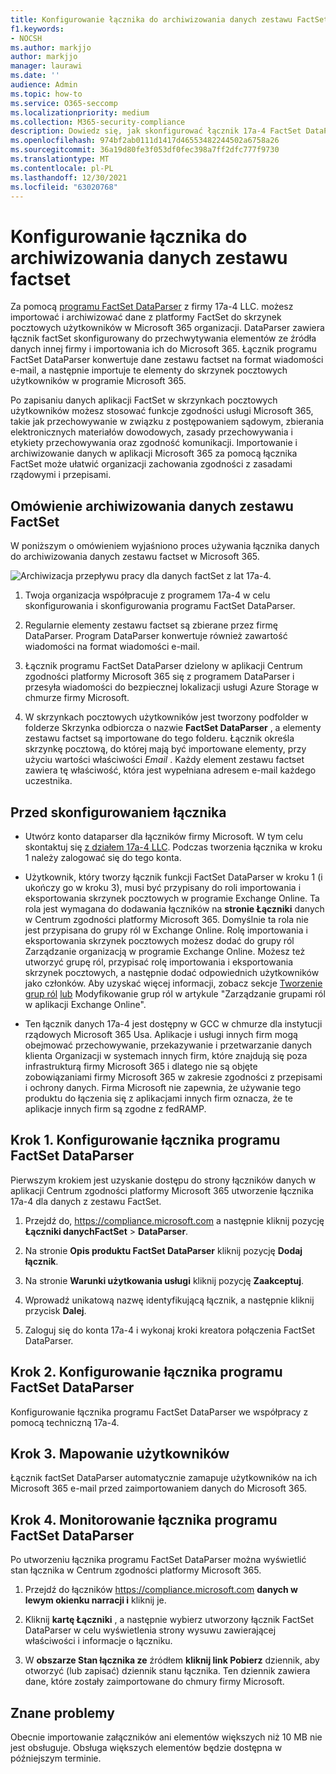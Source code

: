 ```yaml
---
title: Konfigurowanie łącznika do archiwizowania danych zestawu FactSet w Microsoft 365
f1.keywords:
- NOCSH
ms.author: markjjo
author: markjjo
manager: laurawi
ms.date: ''
audience: Admin
ms.topic: how-to
ms.service: O365-seccomp
ms.localizationpriority: medium
ms.collection: M365-security-compliance
description: Dowiedz się, jak skonfigurować łącznik 17a-4 FactSet DataParser i używać go do importowania i archiwizowania danych zestawu factset w Microsoft 365.
ms.openlocfilehash: 974bf2ab0111d1417d46553482244502a6758a26
ms.sourcegitcommit: 36a19d80fe3f053df0fec398a7ff2dfc777f9730
ms.translationtype: MT
ms.contentlocale: pl-PL
ms.lasthandoff: 12/30/2021
ms.locfileid: "63020768"
---
```

# <a name="set-up-a-connector-to-archive-factset-data"></a>Konfigurowanie łącznika do archiwizowania danych zestawu factset

Za pomocą [programu FactSet DataParser](https://www.17a-4.com/factset-dataparser/) z firmy 17a-4 LLC. możesz importować i archiwizować dane z platformy FactSet do skrzynek pocztowych użytkowników w Microsoft 365 organizacji. DataParser zawiera łącznik factSet skonfigurowany do przechwytywania elementów ze źródła danych innej firmy i importowania ich do Microsoft 365. Łącznik programu FactSet DataParser konwertuje dane zestawu factset na format wiadomości e-mail, a następnie importuje te elementy do skrzynek pocztowych użytkowników w programie Microsoft 365.

Po zapisaniu danych aplikacji FactSet w skrzynkach pocztowych użytkowników możesz stosować funkcje zgodności usługi Microsoft 365, takie jak przechowywanie w związku z postępowaniem sądowym, zbierania elektronicznych materiałów dowodowych, zasady przechowywania i etykiety przechowywania oraz zgodność komunikacji. Importowanie i archiwizowanie danych w aplikacji Microsoft 365 za pomocą łącznika FactSet może ułatwić organizacji zachowania zgodności z zasadami rządowymi i przepisami.

## <a name="overview-of-archiving-factset-data"></a>Omówienie archiwizowania danych zestawu FactSet

W poniższym o omówieniem wyjaśniono proces używania łącznika danych do archiwizowania danych zestawu factset w Microsoft 365.

![Archiwizacja przepływu pracy dla danych factSet z lat 17a-4.](../media/FactSetDataParserConnectorWorkflow.png)

1. Twoja organizacja współpracuje z programem 17a-4 w celu skonfigurowania i skonfigurowania programu FactSet DataParser.

2. Regularnie elementy zestawu factset są zbierane przez firmę DataParser. Program DataParser konwertuje również zawartość wiadomości na format wiadomości e-mail.

3. Łącznik programu FactSet DataParser dzielony w aplikacji Centrum zgodności platformy Microsoft 365 się z programem DataParser i przesyła wiadomości do bezpiecznej lokalizacji usługi Azure Storage w chmurze firmy Microsoft.

4. W skrzynkach pocztowych użytkowników jest tworzony podfolder w folderze Skrzynka odbiorcza o nazwie **FactSet DataParser** , a elementy zestawu factset są importowane do tego folderu. Łącznik określa skrzynkę pocztową, do której mają być importowane elementy, przy użyciu wartości właściwości *Email* . Każdy element zestawu factset zawiera tę właściwość, która jest wypełniana adresem e-mail każdego uczestnika.

## <a name="before-you-set-up-a-connector"></a>Przed skonfigurowaniem łącznika

- Utwórz konto dataparser dla łączników firmy Microsoft. W tym celu skontaktuj się [z działem 17a-4 LLC](https://www.17a-4.com/contact/). Podczas tworzenia łącznika w kroku 1 należy zalogować się do tego konta.

- Użytkownik, który tworzy łącznik funkcji FactSet DataParser w kroku 1 (i ukończy go w kroku 3), musi być przypisany do roli importowania i eksportowania skrzynek pocztowych w programie Exchange Online. Ta rola jest wymagana do dodawania łączników na **stronie Łączniki** danych w Centrum zgodności platformy Microsoft 365. Domyślnie ta rola nie jest przypisana do grupy ról w Exchange Online. Rolę importowania i eksportowania skrzynek pocztowych możesz dodać do grupy ról Zarządzanie organizacją w programie Exchange Online. Możesz też utworzyć grupę ról, przypisać rolę importowania i eksportowania skrzynek pocztowych, a następnie dodać odpowiednich użytkowników jako członków. Aby uzyskać więcej informacji, zobacz sekcje [Tworzenie grup ról](/Exchange/permissions-exo/role-groups#create-role-groups) [lub](/Exchange/permissions-exo/role-groups#modify-role-groups) Modyfikowanie grup ról w artykule "Zarządzanie grupami ról w aplikacji Exchange Online".

- Ten łącznik danych 17a-4 jest dostępny w GCC w chmurze dla instytucji rządowych Microsoft 365 Usa. Aplikacje i usługi innych firm mogą obejmować przechowywanie, przekazywanie i przetwarzanie danych klienta Organizacji w systemach innych firm, które znajdują się poza infrastrukturą firmy Microsoft 365 i dlatego nie są objęte zobowiązaniami firmy Microsoft 365 w zakresie zgodności z przepisami i ochrony danych. Firma Microsoft nie zapewnia, że używanie tego produktu do łączenia się z aplikacjami innych firm oznacza, że te aplikacje innych firm są zgodne z fedRAMP.

## <a name="step-1-set-up-a-factset-dataparser-connector"></a>Krok 1. Konfigurowanie łącznika programu FactSet DataParser

Pierwszym krokiem jest uzyskanie dostępu do strony łączników danych w aplikacji Centrum zgodności platformy Microsoft 365 utworzenie łącznika 17a-4 dla danych z zestawu FactSet.

1. Przejdź do, <https://compliance.microsoft.com> a następnie kliknij pozycję **Łączniki danychFactSet** >  **DataParser**.

2. Na stronie **Opis produktu FactSet DataParser** kliknij pozycję **Dodaj łącznik**.

3. Na stronie **Warunki użytkowania usługi** kliknij pozycję **Zaakceptuj**.

4. Wprowadź unikatową nazwę identyfikującą łącznik, a następnie kliknij przycisk **Dalej**.

5. Zaloguj się do konta 17a-4 i wykonaj kroki kreatora połączenia FactSet DataParser.

## <a name="step-2-configure-the-factset-dataparser-connector"></a>Krok 2. Konfigurowanie łącznika programu FactSet DataParser

Konfigurowanie łącznika programu FactSet DataParser we współpracy z pomocą techniczną 17a-4.

## <a name="step-3-map-users"></a>Krok 3. Mapowanie użytkowników

Łącznik factSet DataParser automatycznie zamapuje użytkowników na ich Microsoft 365 e-mail przed zaimportowaniem danych do Microsoft 365.

## <a name="step-4-monitor-the-factset-dataparser-connector"></a>Krok 4. Monitorowanie łącznika programu FactSet DataParser

Po utworzeniu łącznika programu FactSet DataParser można wyświetlić stan łącznika w Centrum zgodności platformy Microsoft 365.

1. Przejdź do łączników <https://compliance.microsoft.com> **danych w lewym okienku narracji i** kliknij je.

2. Kliknij **kartę Łączniki** , a następnie wybierz utworzony łącznik FactSet DataParser w celu wyświetlenia strony wysuwu zawierającej właściwości i informacje o łączniku.

3. W **obszarze Stan łącznika ze** źródłem **kliknij link Pobierz** dziennik, aby otworzyć (lub zapisać) dziennik stanu łącznika. Ten dziennik zawiera dane, które zostały zaimportowane do chmury firmy Microsoft.

## <a name="known-issues"></a>Znane problemy

Obecnie importowanie załączników ani elementów większych niż 10 MB nie jest obsługuje. Obsługa większych elementów będzie dostępna w późniejszym terminie.
